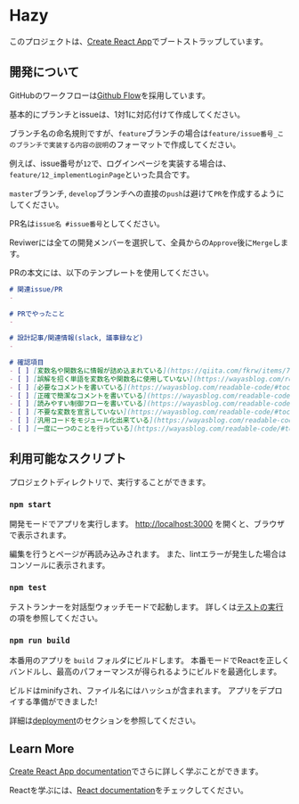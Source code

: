 # Hazy

このプロジェクトは、[Create React App](https://github.com/facebook/create-react-app)でブートストラップしています。

## 開発について
GitHubのワークフローは[Github Flow](https://atmarkit.itmedia.co.jp/ait/articles/1708/01/news015.html)を採用しています。

基本的にブランチとissueは、1対1に対応付けて作成してください。

ブランチ名の命名規則ですが、`feature`ブランチの場合は`feature/issue番号_このブランチで実装する内容の説明`のフォーマットで作成してください。

例えば、issue番号が`12`で、ログインページを実装する場合は、`feature/12_implementLoginPage`といった具合です。

`master`ブランチ, `develop`ブランチへの直接の`push`は避けて`PR`を作成するようにしてください。

PR名は`issue名 #issue番号`としてください。

Reviwerには全ての開発メンバーを選択して、全員からの`Approve`後に`Merge`します。

PRの本文には、以下のテンプレートを使用してください。

```md
# 関連issue/PR
- 

# PRでやったこと
- 

# 設計記事/関連情報(slack, 議事録など)
- 

# 確認項目
- [ ] [変数名や関数名に情報が詰め込まれている](https://qiita.com/fkrw/items/7646563a2b238fbcff9a#%EF%BC%92%E7%AB%A0%E5%90%8D%E5%89%8D%E3%81%AB%E6%83%85%E5%A0%B1%E3%82%92%E8%A9%B0%E3%82%81%E8%BE%BC%E3%82%80)
- [ ] [誤解を招く単語を変数名や関数名に使用していない](https://wayasblog.com/readable-code/#toc4)
- [ ] [必要なコメントを書いている](https://wayasblog.com/readable-code/#toc6)
- [ ] [正確で簡潔なコメントを書いている](https://wayasblog.com/readable-code/#toc7)
- [ ] [読みやすい制御フローを書いている](https://wayasblog.com/readable-code/#toc9)
- [ ] [不要な変数を宣言していない](https://wayasblog.com/readable-code/#toc11)
- [ ] [汎用コードをモジュール化出来ている](https://wayasblog.com/readable-code/#toc11)
- [ ] [一度に一つのことを行っている](https://wayasblog.com/readable-code/#toc14)
```

## 利用可能なスクリプト

プロジェクトディレクトリで、実行することができます。

### `npm start`

開発モードでアプリを実行します。
[http://localhost:3000](http://localhost:3000) を開くと、ブラウザで表示されます。

編集を行うとページが再読み込みされます。
また、lintエラーが発生した場合はコンソールに表示されます。

### `npm test`

テストランナーを対話型ウォッチモードで起動します。
詳しくは[テストの実行](https://facebook.github.io/create-react-app/docs/running-tests)の項を参照してください。

### `npm run build`

本番用のアプリを `build` フォルダにビルドします。
本番モードでReactを正しくバンドルし、最高のパフォーマンスが得られるようにビルドを最適化します。

ビルドはminifyされ、ファイル名にはハッシュが含まれます。
アプリをデプロイする準備ができました!

詳細は[deployment](https://facebook.github.io/create-react-app/docs/deployment)のセクションを参照してください。

## Learn More

[Create React App documentation](https://facebook.github.io/create-react-app/docs/getting-started)でさらに詳しく学ぶことができます。

Reactを学ぶには、[React documentation](https://reactjs.org/)をチェックしてください。
